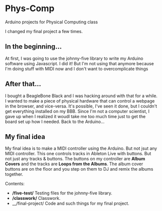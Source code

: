 Phys-Comp
=========

Arduino projects for Physical Computing class

I changed my final project a few times.

## In the beginning...

At first, I was going to use the johnny-five library to write my Arduino software using Javascript. I did it! But I'm not using that anymore because I'm doing stuff with MIDI now and I don't want to overcomplicate things

## After that...

I bought a BeagleBone Black and I was hacking around with that for a while. I wanted to make a piece of physical hardware that can control a webpage in the browser, and vice-versa. It's possible, I've seen it done, but I couldn't get everything installed on my BBB. Since I'm not a computer scientist, I gave up when I realized it woudl take me too much time just to get the board set up how I needed. Back to the Arduino...

## My final idea

My final idea is to make a MIDI controller using the Arduino. But not jsut any MIDI controller. This one controls tracks in Ableton Live with buttons. But not just any tracks & buttons. The buttons on my controller are **Album Covers** and the tracks are **Loops from the Albums**. The album cover buttons are on the floor and you step on them to DJ and remix the albums together.

Contents:
* __/five-test/__ Testing files for the johnny-five library.
* __/classwork/__ Classwork.
* __/final-project/ Code and such things for my final project.